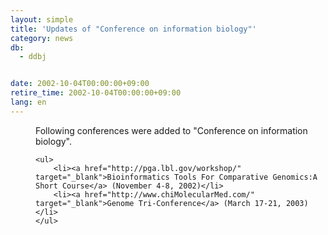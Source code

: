 ```yaml
---
layout: simple
title: 'Updates of "Conference on information biology"'
category: news
db:
  - ddbj


date: 2002-10-04T00:00:00+09:00
retire_time: 2002-10-04T00:00:00+09:00
lang: en
---
```


<dd>Following conferences were added to "Conference on information biology".

    <ul>
        <li><a href="http://pga.lbl.gov/workshop/" target="_blank">Bioinformatics Tools For Comparative Genomics:A Short Course</a> (November 4-8, 2002)</li>
        <li><a href="http://www.chiMolecularMed.com/" target="_blank">Genome Tri-Conference</a> (March 17-21, 2003)</li>
    </ul>
</dd>
